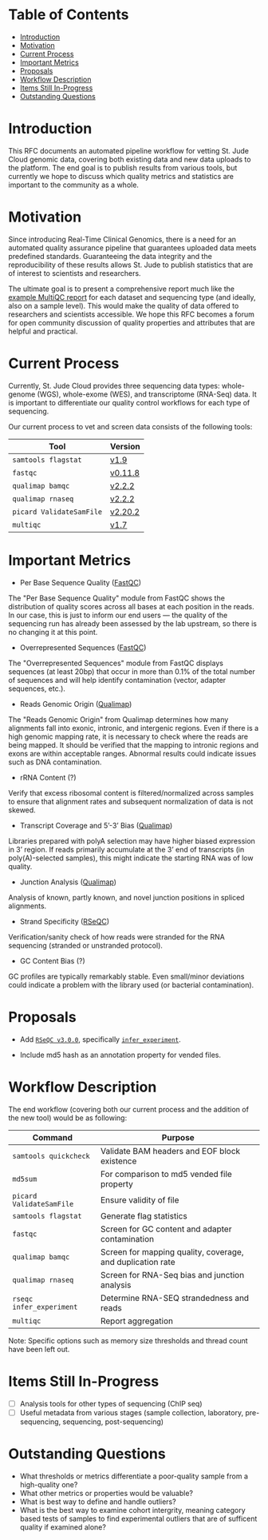 # Table of Contents <!-- omit in toc -->

- [Introduction](#introduction)
- [Motivation](#motivation)
- [Current Process](#current-process)
- [Important Metrics](#important-metrics)
- [Proposals](#proposals)
- [Workflow Description](#workflow-description)
- [Items Still In-Progress](#items-still-in-progress)
- [Outstanding Questions](#outstanding-questions)

# Introduction

This RFC documents an automated pipeline workflow for vetting St. Jude Cloud genomic data, covering both existing data and new data uploads to the platform. The end goal is to publish results from various tools, but currently we hope to discuss which quality metrics and statistics are important to the community as a whole.

# Motivation

Since introducing Real-Time Clinical Genomics, there is a need for an automated quality assurance pipeline that guarantees uploaded data meets predefined standards.  Guaranteeing the data integrity and the reproducibility of these results allows St. Jude to publish statistics that are of interest to scientists and researchers.

The ultimate goal is to present a comprehensive report much like the [example MultiQC report](https://multiqc.info/examples/rna-seq/multiqc_report.html) for each dataset and sequencing type (and ideally, also on a sample level). This would make the quality of data offered to researchers and scientists accessible. We hope this RFC becomes a forum for open community discussion of quality properties and attributes that are helpful and practical.

# Current Process

Currently, St. Jude Cloud provides three sequencing data types: whole-genome (WGS), whole-exome (WES), and transcriptome (RNA-Seq) data.  It is important to differentiate our quality control workflows for each type of sequencing.

Our current process to vet and screen data consists of the following tools:

| Tool                     | Version   |
| ------------------------ | --------- |
| `samtools flagstat`      | [v1.9]    |
| `fastqc`                 | [v0.11.8] |
| `qualimap bamqc`         | [v2.2.2]  |
| `qualimap rnaseq`        | [v2.2.2]  |
| `picard ValidateSamFile` | [v2.20.2] |
| `multiqc`                | [v1.7]    |

[v1.9]: http://www.htslib.org/doc/samtools.html
[v0.11.8]: https://www.bioinformatics.babraham.ac.uk/projects/fastqc/
[v2.2.2]: http://qualimap.bioinfo.cipf.es/doc_html/command_line.html
[v2.20.2]: https://software.broadinstitute.org/gatk/documentation/tooldocs/4.1.2.0/picard_sam_ValidateSamFile.php
[v1.7]: https://multiqc.info/

# Important Metrics

- Per Base Sequence Quality ([FastQC](https://www.bioinformatics.babraham.ac.uk/projects/fastqc/Help/3%20Analysis%20Modules/2%20Per%20Base%20Sequence%20Quality.html))

The "Per Base Sequence Quality" module from FastQC shows the distribution of quality scores across all bases at each position in the reads. In our case, this is just to inform our end users — the quality of the sequencing run has already been assessed by the lab upstream, so there is no changing it at this point.

- Overrepresented Sequences ([FastQC](https://www.bioinformatics.babraham.ac.uk/projects/fastqc/Help/3%20Analysis%20Modules/2%20Per%20Base%20Sequence%20Quality.html))

The "Overrepresented Sequences" module from FastQC displays sequences (at least 20bp) that occur in more than 0.1% of the total number of sequences and will help identify contamination (vector, adapter sequences, etc.).

- Reads Genomic Origin ([Qualimap](http://qualimap.bioinfo.cipf.es/))

The "Reads Genomic Origin" from Qualimap determines how many alignments fall into exonic, intronic, and intergenic regions. Even if there is a high genomic mapping rate, it is necessary to check where the reads are being mapped. It should be verified that the mapping to intronic regions and exons are within acceptable ranges. Abnormal results could indicate issues such as DNA contamination.

- rRNA Content (?)

Verify that excess ribosomal content is filtered/normalized across samples to ensure that alignment rates and subsequent normalization of data is not skewed.

- Transcript Coverage and 5’-3’ Bias ([Qualimap](http://qualimap.bioinfo.cipf.es/))

Libraries prepared with polyA selection may have higher biased expression in 3’ region. If reads primarily accumulate at the 3’ end of transcripts (in poly(A)-selected samples), this might indicate the starting RNA was of low quality.

- Junction Analysis ([Qualimap](http://qualimap.bioinfo.cipf.es/))

Analysis of known, partly known, and novel junction positions in spliced alignments.

- Strand Specificity ([RSeQC](http://rseqc.sourceforge.net/))

Verification/sanity check of how reads were stranded for the RNA sequencing (stranded or unstranded protocol). 

- GC Content Bias (?)

GC profiles are typically remarkably stable. Even small/minor deviations could indicate a problem with the library used (or bacterial contamination).

# Proposals

- Add [`RSeQC v3.0.0`](http://rseqc.sourceforge.net), specifically [`infer_experiment`].

[`infer_experiment`]: http://rseqc.sourceforge.net/#infer-experiment-py

- Include md5 hash as an annotation property for vended files.

# Workflow Description

The end workflow (covering both our current process and the addition of the new tool) would be as following:

| Command                  | Purpose                                                    |
| ------------------------ | ---------------------------------------------------------- |
| `samtools quickcheck`    | Validate BAM headers and EOF block existence               |
| `md5sum`                 | For comparison to md5 vended file property                 |
| `picard ValidateSamFile` | Ensure validity of file                                    |
| `samtools flagstat`      | Generate flag statistics                                   |
| `fastqc`                 | Screen for GC content and adapter contamination            |
| `qualimap bamqc`         | Screen for mapping quality, coverage, and duplication rate |
| `qualimap rnaseq`        | Screen for RNA-Seq bias and junction analysis              |
| `rseqc infer_experiment` | Determine RNA-SEQ strandedness and reads                   |
| `multiqc`                | Report aggregation                                         |

Note: Specific options such as memory size thresholds and thread count have been left out.

# Items Still In-Progress

- [ ] Analysis tools for other types of sequencing (ChIP seq)
- [ ] Useful metadata from various stages (sample collection, laboratory, pre-sequencing, sequencing, post-sequencing)

# Outstanding Questions

- What thresholds or metrics differentiate a poor-quality sample from a high-quality one?
- What other metrics or properties would be valuable?
- What is best way to define and handle outliers?
- What is the best way to examine cohort intergrity, meaning category based tests of samples to find experimental outliers that are of sufficent quality if examined alone? 
